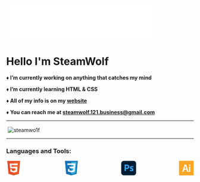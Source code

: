 <a href="https://steamwolf.vercel.app">
   <img src="https://raw.githubusercontent.com/SteamWo1f/SteamWo1f/1820a39bed6d7984dcd05dc35ac649b04cebb2be/Images/Headers/header-white.svg" width="80%" height="auto">
</a>

# Hello I'm SteamWolf

**♦ I’m currently working on anything that catches my mind**

**♦ I’m currently learning HTML & CSS**

**♦ All of my info is on my [website](https://steamwolf.vercel.app/)**

**♦ You can reach me at steamwolf.121.business@gmail.com**

---

<p>&nbsp;<img align="center" src="https://github-readme-stats.vercel.app/api?username=steamwo1f&show_icons=true&title_color=ff9347&text_color=ff9347&bg_color=292829&locale=en" alt="steamwo1f" /></p>
  
---

<h3 align="left">Languages and Tools:</h3>
<div style="display: flex; justify-content: space-between;">
    <img src="https://raw.githubusercontent.com/devicons/devicon/6910f0503efdd315c8f9b858234310c06e04d9c0/icons/html5/html5-original.svg" alt="html" width="40" height="40"/>
    <img src="https://raw.githubusercontent.com/devicons/devicon/6910f0503efdd315c8f9b858234310c06e04d9c0/icons/css3/css3-original.svg" alt="css" width="40" height="40"/>
    <img src="https://raw.githubusercontent.com/devicons/devicon/6910f0503efdd315c8f9b858234310c06e04d9c0/icons/photoshop/photoshop-original.svg" alt="photoshop" width="40" height="40"/>
    <img src="https://raw.githubusercontent.com/devicons/devicon/6910f0503efdd315c8f9b858234310c06e04d9c0/icons/illustrator/illustrator-plain.svg" alt="illustrator" width="40" height="40"/>
</div>
